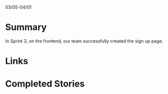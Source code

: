 03/05-04/01
# Summary
In Sprint 3, on the frontend, our team successfully created the sign up page.

# Links
# Completed Stories
